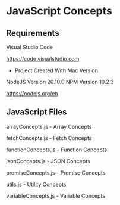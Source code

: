 
JavaScript Concepts
==========================================================================



Requirements
--------------------------------------------------------------------------

Visual Studio Code

https://code.visualstudio.com
* Project Created With Mac Version 

NodeJS Version 20.10.0
NPM Version 10.2.3

https://nodejs.org/en



JavaScript Files
--------------------------------------------------------------------------

arrayConcepts.js    - Array Concepts

fetchConcepts.js    - Fetch Concepts

functionConcepts.js - Function Concepts

jsonConcepts.js     - JSON Concepts

promiseConcepts.js  - Promise Concepts

utils.js            - Utility Concepts

variableConcepts.js - Variable Concepts
